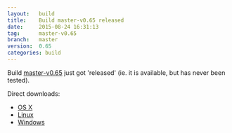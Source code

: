 ```yaml
---
layout:   build
title:    Build master-v0.65 released
date:     2015-08-24 16:31:13
tag:      master-v0.65
branch:   master
version:  0.65
categories: build
---
```

Build [master-v0.65][github-release] just got 'released' (ie. it is available, but has never been tested).

Direct downloads:

  - [OS X][osx-download]
  - [Linux][linux-download]
  - [Windows][windows-download]

[osx-download]: https://github.com/cor/LD33/releases/download/master-v0.65/osx_master-v0.65.zip
[linux-download]: https://github.com/cor/LD33/releases/download/master-v0.65/linux_master-v0.65.zip
[windows-download]: https://github.com/cor/LD33/releases/download/master-v0.65/windows_master-v0.65.zip
[github-release]: https://github.com/cor/LD33/releases/tag/master-v0.65
